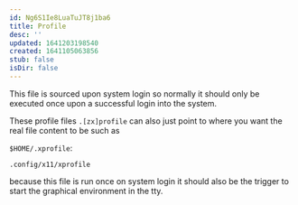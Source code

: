 ```yaml
---
id: Ng6S1Ie8LuaTuJT8j1ba6
title: Profile
desc: ''
updated: 1641203198540
created: 1641105063856
stub: false
isDir: false
---
```


This file is sourced upon system login so normally it should only be executed once upon a successful login into the system.

These profile files `.[zx]profile` can also just point to where you want the real file content to be such as 

`$HOME/.xprofile`:

```
.config/x11/xprofile
```

because this file is run once on system login it should also be the trigger to start the graphical environment in the tty.
